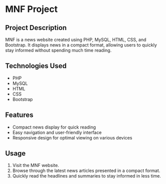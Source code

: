 
# MNF Project

## Project Description

MNF is a news website created using PHP, MySQL, HTML, CSS, and Bootstrap. It displays news in a compact format, allowing users to quickly stay informed without spending much time reading.

## Technologies Used

- PHP
- MySQL
- HTML
- CSS
- Bootstrap

## Features

- Compact news display for quick reading
- Easy navigation and user-friendly interface
- Responsive design for optimal viewing on various devices

## Usage

1. Visit the MNF website.
2. Browse through the latest news articles presented in a compact format.
3. Quickly read the headlines and summaries to stay informed in less time.


